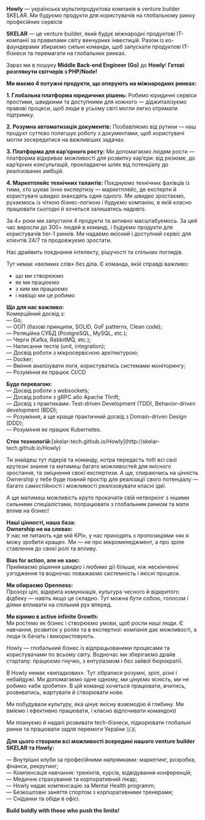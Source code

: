 **Howly** — українська мультипродуктова компанія в venture builder SKELAR. Ми
будуємо продукти для користувачів на глобальному ринку професійних сервісів  

**SKELAR** — це venture builder, який будує міжнародні продуктові IT-компанії
за правилами світу венчурних інвестицій. Разом із ко-фаундерами збираємо
сильні команди, щоб запускати продуктові IT-бізнеси та перемагати на
глобальних ринках.  

Зараз ми в пошуку **Middle Back-end Engineer (Go)** до **Howly**! **Готові
розглянути світчерів з PHP/Node!**  

**Ми маємо 4 потужні продукти, що оперують на міжнародних ринках:**

**1\. Глобальна платформа юридичних рішень:** Робимо юридичні сервіси
простими, швидкими та доступними для кожного — діджиталізуємо правові процеси,
щоб люди в усьому світі могли легко отримати підтримку.

**2\. Розумна автоматизація документів:** Позбавляємо від рутини — наш продукт
суттєво полегшує роботу з документами, щоб користувачі могли зосередитися на
важливіших задачах.

**3\. Платформа для карʼєрного росту:** Ми допомагаємо людям рости — платформа
відкриває можливості для розвитку карʼєри: від резюме, до кар’єрних
консультацій, прокладаючи шлях від потенціалу до реалізованих амбіцій.

**4\. Маркетплейс технічних талантів:** Поєднуємо технічних фахівців із тими,
хто шукає їхню експертизу — маркетплейс, де експерти й користувачі швидко
знаходять одне одного. Ми швидко зростаємо, рухаємось із чіткою бізнес-логікою
і будуємо компанію, в якій класно працювати сьогодні й хочеться залишатись
надовго.

За 4+ роки ми запустили 4 продукти та активно масштабуємось. За цей час
виросли до 300+ людей в команді, і будуємо продукти для користувачів tier-1
ринків. Ми надаємо якісний і доступний сервіс для клієнтів 24/7 та продовжуємо
зростати.

Нас драйвить поєднання інтелекту, рішучості та спільних поглядів.  
  
Тут немає «великих слів» без діла. Є команда, якій справді важливо:

  * що ми створюємо
  * як ми працюємо
  * з ким ми працюємо
  * і навіщо ми це робимо  

**Що для нас важливо:**  
Комерційний досвід з:  
— Go;  
— ООП (базові принципи, SOLID, GoF patterns, Clean code);  
— Реляційна СУБД (PostgreSQL, MySQL, etc.);  
— Черги (Kafka, RabbitMQ, etc.);  
— Написання тестів (unit, integration);  
— Досвід роботи з мікросервісною архітектурою;  
— Docker;  
— Вміння аналізувати логи, користуватись системами моніторингу;  
— Розуміння як працює CI/CD  

**Буде перевагою:**  
— Досвід роботи з websockets;  
— Досвід роботи з gRPC або Apache Thrift;  
— Досвід з практиками: Test-driven Development (TDD), Behavior-driven
development (BDD);  
— Розуміння, а ще краще практичний досвід з Domain-driven Design (DDD);  
— Розуміння як працює Kubernetes.  
  
**Cтек технологій:**[skelar-tech.github.io/Howly](http://skelar-
tech.github.io/Howly)

Ти знайдеш тут лідерів та команду, котра передасть тобі всі свої крутезні
знання та матимеш багато можливостей для якісного зростання, та зміцнення
своєї експертизи. А ще, спираючись на цінність Ownership у тебе буде повний
простір для реалізації свого потенціалу — багато самостійності і можливості
реалізовувати класні ідеї.

А ще матимеш можливість круто прокачати свій нетворкінг з іншими сильними
спеціалістами, попрацювати з глобальним ринком та мати вплив на бізнес!  
  
**Наші цінності, наша база:**  
**Ownership не на словах:**  
У нас не питають «де мій KPI», у нас приходять з пропозиціями «як я можу
зробити краще». Ми — не про мікроменеджмент, а про зріле ставлення до своєї
ролі та впливу.  
  
**Bias for action, але не хаос:**  
Приймаємо рішення швидко і любимо дії більше, ніж нескінченні узгодження та
водночас поважаємо системність і якісні процеси.  
  
**Ми обираємо Openness:**  
Прозорі цілі, відкрита комунікація, культура чесного й відкритого фідбеку —
навіть якщо це складно. Тут можна бути собою, голосом і діями впливати на
спільний рух вперед.  
  
**Ми віримо в active infinite Growth:**  
Ми ростемо як бізнес і створюємо умови, щоб росли наші люди. Є навчання,
розвиток у ролях та в експертизі: компанія дає можливості, а люди їх бачать і
використовують.  

Howly — глобальний бізнес із відпрацьованими процесами та користувачами по
всьому світу. Водночас ми зберігаємо драйв стартапу: працюємо гнучко, з
ентузіазмом і без зайвої бюрократії.

В Howly немає «випадкових». Тут зібралися розумні, зрілі, різні і небайдужі.
Ми допомагаємо одне одному, ми цінуємо ясність, ми не робимо «аби зробити». В
цій команді хочеться працювати, вчитись, розвиватись, жартувати й створювати
нове.

Ми побудували культуру, яка цінує якісну взаємодію й глибину. Ми вміємо і
ефективно працювати, і класно відпочивати командою)

Ми плануємо й надалі розвивати tech-бізнеси, підкорювати глобальні ринки та
працювати задля перемоги України 🇺🇦  

**Для цього створили всі можливості всередині нашого venture builder SKELAR та
Howly:**

— Внутрішні клуби за професійними напрямками: маркетинг, розробка, фінанси,
рекрутинг;  
— Компенсація навчання: тренінгів, курсів, відвідування конференцій;  
— Медичне страхування та корпоративний лікар;  
— Howly надає компенсацію за Mental Health programm;  
— Безкоштовні заняття спортом з корпоративними тренерами;  
— Сніданки та обіди в офісі.  

**Build boldly with those who push the limits!**